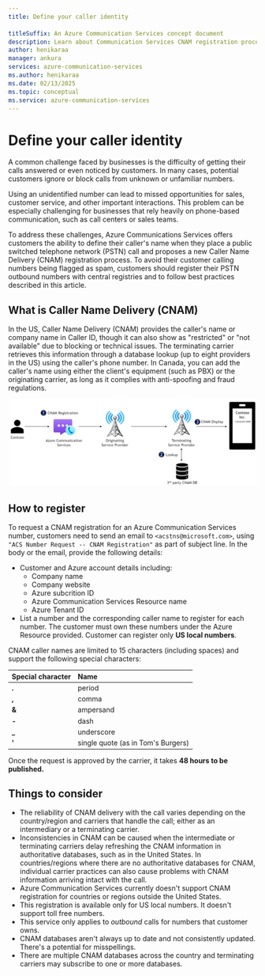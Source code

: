```yaml
---
title: Define your caller identity

titleSuffix: An Azure Communication Services concept document
description: Learn about Communication Services CNAM registration process.
author: henikaraa
manager: ankura
services: azure-communication-services
ms.author: henikaraa
ms.date: 02/13/2025
ms.topic: conceptual
ms.service: azure-communication-services
---
```


# Define your caller identity

A common challenge faced by businesses is the difficulty of getting their calls answered or even noticed by customers. In many cases, potential customers ignore or block calls from unknown or unfamiliar numbers.

Using an unidentified number can lead to missed opportunities for sales, customer service, and other important interactions. This problem can be especially challenging for businesses that rely heavily on phone-based communication, such as call centers or sales teams.

To address these challenges, Azure Communications Services offers customers the ability to define their caller's name when they place a public switched telephone network (PSTN) call and proposes a new Caller Name Delivery (CNAM) registration process. To avoid their customer calling numbers being flagged as spam, customers should register their PSTN outbound numbers with central registries and to follow best practices described in this article.                                       

## What is Caller Name Delivery (CNAM)                                     

In the US, Caller Name Delivery (CNAM) provides the caller's name or company name in Caller ID, though it can also show as \"restricted\" or \"not available\" due to blocking or technical issues. The terminating carrier retrieves this information through a database lookup (up to eight
providers in the US) using the caller\'s phone number. In Canada, you can add the caller's name using either the client\'s equipment (such as PBX) or the originating carrier, as long as it complies with anti-spoofing and fraud regulations.

![A call flow diagram showing your call registered with a Caller Name Delivery (CNAM) from Azure Communication Services through an originating service provider and terminating service provider to the called device displaying your CNAM.](../media/cnam-call-flow.png)

## How to register

To request a CNAM registration for an Azure Communication Services number, customers need to send an email to `<acstns@microsoft.com>`, using `"ACS Number Request -- CNAM Registration"` as part of subject line. In the body or the email, provide the following details:

- Customer and Azure account details including:
   - Company name
   - Company website
   - Azure subcrition ID
   - Azure Communication Services Resource name
   - Azure Tenant ID
- List a number and the corresponding caller name to register for each number. The customer must own these numbers under the Azure Resource provided. Customer can register only **US local numbers**.

CNAM caller names are limited to 15 characters (including spaces) and support the following special characters:

| Special character | Name |
| --- |:--- |
| **.** | period |
| **,** | comma |
| **&** | ampersand |
| **-** | dash |
| **_** | underscore |
| **'** | single quote (as in Tom's Burgers) |

Once the request is approved by the carrier, it takes **48 hours to be published.**

## Things to consider

- The reliability of CNAM delivery with the call varies depending on the country/region and carriers that handle the call; either as an intermediary or a terminating carrier.
- Inconsistencies in CNAM can be caused when the intermediate or terminating carriers delay refreshing the CNAM information in authoritative databases, such as in the United States. In countries/regions where there are no authoritative databases for CNAM, individual carrier practices can also cause problems with CNAM information arriving intact with the call.
- Azure Communication Services currently doesn't support CNAM registration for countries or regions outside the United States.
- This registration is available only for US local numbers. It doesn't support toll free numbers.
- This service only applies to *outbound* calls for numbers that customer owns.
- CNAM databases aren't always up to date and not consistently updated. There's a potential for misspellings.
- There are multiple CNAM databases across the country and terminating carriers may subscribe to one or more databases.
